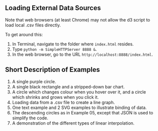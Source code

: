## Loading External Data Sources  

Note that web browsers (at least Chrome) may not allow the d3 script to load local .csv files directly.

To get around this:

1. In Terminal, navigate to the folder where `index.html` resides.
2. Type `python -m SimpleHTTPServer 8888 &`.
3. In the web browser, go to the URL `http://localhost:8888/index.html`.

## Short Description of Examples  

1. A single purple circle.
2. A single black rectangle and a stripped-down bar chart.
3. A circle which changes colour when you hover over it, and a circle which shrinks and grows when you click it.
4. Loading data from a .csv file to create a line graph.
5. One text example and 2 SVG examples to illustrate binding of data.
6. The descending circles as in Example 05, except that JSON is used to simplify the code.
7. A demonstration of the different types of linear interpolation.

